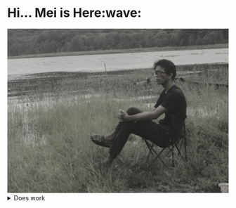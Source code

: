 <h1>Hi... Mei is Here:wave:</h1>
<img src="https://github.com/MeiSastraJayadi/MeiSastraJayadi/blob/master/profile.jpeg" 
  style="height:5%; width : 100%;"
/>
<br/>
<details><summary>Does work</summary>

<br/>
<p>Just Ordinary Human</p>

</details>

